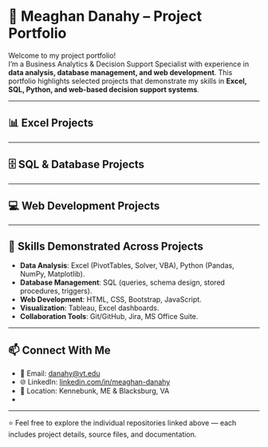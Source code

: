 # 📂 Meaghan Danahy – Project Portfolio

Welcome to my project portfolio!  
I’m a Business Analytics & Decision Support Specialist with experience in **data analysis, database management, and web development**. This portfolio highlights selected projects that demonstrate my skills in **Excel, SQL, Python, and web-based decision support systems**.  

---

## 📊 Excel Projects

---

## 🗄️ SQL & Database Projects

---

## 💻 Web Development Projects

---

## 🔑 Skills Demonstrated Across Projects
- **Data Analysis**: Excel (PivotTables, Solver, VBA), Python (Pandas, NumPy, Matplotlib).  
- **Database Management**: SQL (queries, schema design, stored procedures, triggers).  
- **Web Development**: HTML, CSS, Bootstrap, JavaScript.  
- **Visualization**: Tableau, Excel dashboards.  
- **Collaboration Tools**: Git/GitHub, Jira, MS Office Suite.  

---

## 📫 Connect With Me
- 📧 Email: [danahy@vt.edu](mailto:danahy@vt.edu)  
- 🌐 LinkedIn: [linkedin.com/in/meaghan-danahy](https://www.linkedin.com/in/meaghan-danahy)  
- 📍 Location: Kennebunk, ME & Blacksburg, VA
- 
---

⭐ Feel free to explore the individual repositories linked above — each includes project details, source files, and documentation.  
